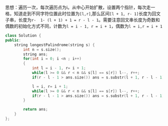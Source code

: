 思想：遍历一次，每次遍历点为i。从中心开始扩散，设置两个指针，每次走一格，知道走到不同字符位置此时位置为`[l,r]`,那么区间`[l + 1, r- 1]`长度为回文子串，长度为`r-  1- (l + 1) + 1 = r - l - 1`。需要注意回文串长度为奇数和偶数的初始化方式不同，计数为`l = i - 1, r = i + 1`，偶数为`l = i,r = i + 1`

```c++
class Solution {
public:
    string longestPalindrome(string s) {
        int n = s.size();
        string ans;
        for(int i = 0; i <n ; i++)
        {
            int l = i - 1, r= i + 1;
            while(l >= 0 && r < n && s[l] == s[r]) l--, r++;
            if(r - l - 1 > ans.size()) ans = s.substr(l + 1, r - l - 1);

            l = i, r= i + 1;
            while(l >= 0 && r < n && s[l] == s[r]) l--, r++;
            if(r - l - 1 > ans.size()) ans = s.substr(l + 1, r - l - 1);  
        }

        return ans;
    }
};
```

